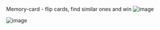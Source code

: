 Memory-card - flip cards, find similar ones and win
![image](https://user-images.githubusercontent.com/71662309/196653111-81232347-bfed-4592-ba63-82e5af7aff24.png)

![image](https://user-images.githubusercontent.com/71662309/196653300-9b0b0a04-81e4-4e38-8ecc-e564685456bf.png)
